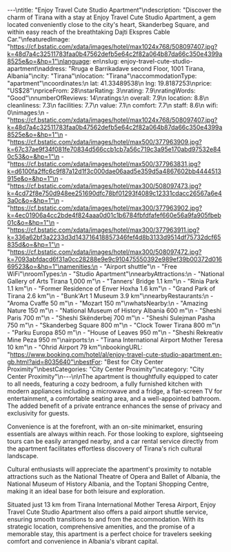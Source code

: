 ---\ntitle: "Enjoy Travel Cute Studio Apartment"\ndescription: "Discover the charm of Tirana with a stay at Enjoy Travel Cute Studio Apartment, a gem located conveniently close to the city's heart, Skanderbeg Square, and within easy reach of the breathtaking Dajti Ekspres Cable Car."\nfeaturedImage: "https://cf.bstatic.com/xdata/images/hotel/max1024x768/508097407.jpg?k=48d7a4c32511783faa0b47562defb5e64c2f82a064b87da66c350e4399a8525e&o=&hp=1"\nlanguage: en\nslug: enjoy-travel-cute-studio-apartment\naddress: "Rruga e Barrikadave second Floor, 1001 Tirana, Albania"\ncity: "Tirana"\nlocation: "Tirana"\naccommodationType: "apartment"\ncoordinates:\n  lat: 41.33489538\n  lng: 19.8187253\nprice: "US$28"\npriceFrom: 28\nstarRating: 3\nrating: 7.9\nratingWords: "Good"\nnumberOfReviews: 14\nratings:\n  overall: 7.9\n  location: 8.8\n  cleanliness: 7.3\n  facilities: 7.7\n  value: 7.1\n  comfort: 7.7\n  staff: 8.6\n  wifi: 0\nimages:\n  - "https://cf.bstatic.com/xdata/images/hotel/max1024x768/508097407.jpg?k=48d7a4c32511783faa0b47562defb5e64c2f82a064b87da66c350e4399a8525e&o=&hp=1"\n  - "https://cf.bstatic.com/xdata/images/hotel/max500/377963909.jpg?k=67c37ae9f34f081fe70834d566ccb1cb7a56c719c3a95e170abd97532e840c53&o=&hp=1"\n  - "https://cf.bstatic.com/xdata/images/hotel/max500/377963831.jpg?k=d6100fa2ffc6c9f87a12d1f3c000dae06aad5e359d5a4867602bb4444513915e&o=&hp=1"\n  - "https://cf.bstatic.com/xdata/images/hotel/max300/508097473.jpg?k=4cd72f8e750d948ee251690dfc78bf01293f4089c12331cdacc26567a6e43a0c&o=&hp=1"\n  - "https://cf.bstatic.com/xdata/images/hotel/max300/377963902.jpg?k=4ec01906a4cc2bde4f824aaa0d01c1b6784fbfdfafef660e56a9fa905fbeb01c&o=&hp=1"\n  - "https://cf.bstatic.com/xdata/images/hotel/max300/377963911.jpg?k=336a62bf3a2233d3d143716418857346fef4d8b3133d9514df75732dcf65835d&o=&hp=1"\n  - "https://cf.bstatic.com/xdata/images/hotel/max300/508097472.jpg?k=7093abfdacd6f31a0cc28288e9e9c910475550392e989ef39b00372d01669523&o=&hp=1"\namenities:\n  - "Airport shuttle"\n  - "Free WiFi"\nroomTypes:\n  - "Studio Apartment"\nnearbyAttractions:\n  - "National Gallery of Arts Tirana 1,000 m"\n  - "Tanners' Bridge 1.1 km"\n  - "Rinia Park 1.1 km"\n  - "Former Residence of Enver Hoxha 1.6 km"\n  - "Grand Park of Tirana 2.6 km"\n  - "Bunk'Art 1 Museum 3.9 km"\nnearbyRestaurants:\n  - "Aroma Cvaffe 50 m"\n  - "Mozart 150 m"\nwhatsNearby:\n  - "Amazing Nature 150 m"\n  - "National Museum of History Albania 600 m"\n  - "Sheshi Paris 700 m"\n  - "Sheshi Skënderbej 700 m"\n  - "Sheshi Sulejman Pasha 750 m"\n  - "Skanderbeg Square 800 m"\n  - "Clock Tower Tirana 800 m"\n  - "Parku Europa 850 m"\n  - "House of Leaves 950 m"\n  - "Sheshi Rekreativ Mine Peza 950 m"\nairports:\n  - "Tirana International Airport Mother Teresa 10 km"\n  - "Ohrid Airport 79 km"\nbookingURL: "https://www.booking.com/hotel/al/enjoy-travel-cute-studio-apartment.en-gb.html?aid=8035640"\nbestFor: "Best for City Center Proximity"\nbestCategories: "City Center Proximity"\ncategory: "City Center Proximity"\n---\n\nThe apartment is thoughtfully equipped to cater to all needs, featuring a cozy bedroom, a fully furnished kitchen with modern appliances including a microwave and a fridge, a flat-screen TV for entertainment, a comfortable seating area, and a well-appointed bathroom. The added benefit of a private entrance enhances the sense of privacy and exclusivity for guests.

Convenience is at the forefront, with an on-site minimarket, ensuring essentials are always within reach. For those looking to explore, sightseeing tours can be easily arranged nearby, and a car rental service directly from the apartment facilitates effortless discovery of Tirana's rich cultural landscape.

Cultural enthusiasts will appreciate the apartment's proximity to notable attractions such as the National Theatre of Opera and Ballet of Albania, the National Museum of History Albania, and the Toptani Shopping Centre, making it an ideal base for both leisure and exploration.

Situated just 13 km from Tirana International Mother Teresa Airport, Enjoy Travel Cute Studio Apartment also offers a paid airport shuttle service, ensuring smooth transitions to and from the accommodation. With its strategic location, comprehensive amenities, and the promise of a memorable stay, this apartment is a perfect choice for travelers seeking comfort and convenience in Albania's vibrant capital.